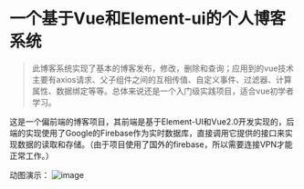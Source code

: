 # 一个基于Vue和Element-ui的个人博客系统

> 此博客系统实现了基本的博客发布，修改，删除和查询；应用到的vue技术主要有axios请求、父子组件之间的互相传值、自定义事件、过滤器、计算属性、数据绑定等等。总体来说还是一个入门级实践项目，适合vue初学者学习。

这是一个偏前端的博客项目，其前端是基于Element-UI和Vue2.0开发实现的，后端的实现使用了Google的Firebase作为实时数据库，直接调用它提供的接口来实现数据的读取和存储。（由于项目使用了国外的firebase，所以需要连接VPN才能正常工作。）

动图演示：
![image](https://github.com/KBeginner/vue-blog-system/blob/master/src/assets/blog.gif)
